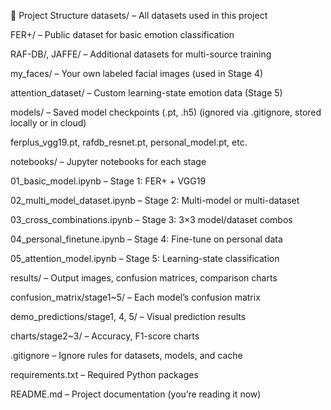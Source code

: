 📁 Project Structure
datasets/ – All datasets used in this project

FER+/ – Public dataset for basic emotion classification

RAF-DB/, JAFFE/ – Additional datasets for multi-source training

my_faces/ – Your own labeled facial images (used in Stage 4)

attention_dataset/ – Custom learning-state emotion data (Stage 5)

models/ – Saved model checkpoints (.pt, .h5)
(ignored via .gitignore, stored locally or in cloud)

ferplus_vgg19.pt, rafdb_resnet.pt, personal_model.pt, etc.

notebooks/ – Jupyter notebooks for each stage

01_basic_model.ipynb – Stage 1: FER+ + VGG19

02_multi_model_dataset.ipynb – Stage 2: Multi-model or multi-dataset

03_cross_combinations.ipynb – Stage 3: 3×3 model/dataset combos

04_personal_finetune.ipynb – Stage 4: Fine-tune on personal data

05_attention_model.ipynb – Stage 5: Learning-state classification

results/ – Output images, confusion matrices, comparison charts

confusion_matrix/stage1~5/ – Each model’s confusion matrix

demo_predictions/stage1, 4, 5/ – Visual prediction results

charts/stage2~3/ – Accuracy, F1-score charts

.gitignore – Ignore rules for datasets, models, and cache

requirements.txt – Required Python packages

README.md – Project documentation (you’re reading it now)